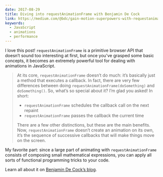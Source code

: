 ```yaml
---
date: 2017-08-29
title: Diving into requestAnimationFrame with Benjamin De Cock
link: https://medium.com/@bdc/gain-motion-superpowers-with-requestanimationframe-ecc6d5b0d9a4
keywords:
  - JavaScript
  - animations
  - performance
---
```


I love this post! `requestAnimationFrame` is a primitive browser API that doesn’t sound too interesting at first, but once you've grasped some basic concepts, it becomes an extremely powerful tool for dealing with animations in JavaScript.

> At its core, `requestAnimationFrame` doesn’t do much: it’s basically just a method that executes a callback. In fact, there are very few differences between doing `requestAnimationFrame(doSomething)` and `doSomething()`. So, what’s so special about it? I’m glad you asked! In short:
>
> - `requestAnimationFrame` schedules the callback call on the next repaint
> - `requestAnimationFrame` passes the callback the current time
>
> There are a few other distinctions, but these are the main benefits. Now, `requestAnimationFrame` doesn’t create an animation on its own, it’s the sequence of successive callbacks that will make things move on the screen.

My favorite part: since a large part of animating with `requestAnimationFrame` consists of composing small mathematical expressions, you can apply all sorts of functional programming tricks to your code.

Learn all about it on [Benjamin De Cock’s blog](https://medium.com/@bdc/gain-motion-superpowers-with-requestanimationframe-ecc6d5b0d9a4).
